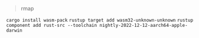 > rmap

 `cargo install wasm-pack`
 `rustup target add wasm32-unknown-unknown`
 `rustup component add rust-src --toolchain nightly-2022-12-12-aarch64-apple-darwin`
